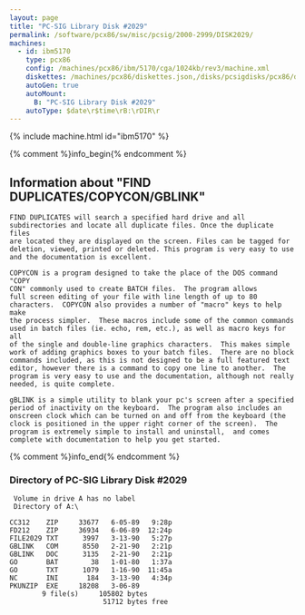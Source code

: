 ```yaml
---
layout: page
title: "PC-SIG Library Disk #2029"
permalink: /software/pcx86/sw/misc/pcsig/2000-2999/DISK2029/
machines:
  - id: ibm5170
    type: pcx86
    config: /machines/pcx86/ibm/5170/cga/1024kb/rev3/machine.xml
    diskettes: /machines/pcx86/diskettes.json,/disks/pcsigdisks/pcx86/diskettes.json
    autoGen: true
    autoMount:
      B: "PC-SIG Library Disk #2029"
    autoType: $date\r$time\rB:\rDIR\r
---
```


{% include machine.html id="ibm5170" %}

{% comment %}info_begin{% endcomment %}

## Information about "FIND DUPLICATES/COPYCON/GBLINK"

    FIND DUPLICATES will search a specified hard drive and all
    subdirectories and locate all duplicate files. Once the duplicate files
    are located they are displayed on the screen. Files can be tagged for
    deletion, viewed, printed or deleted. This program is very easy to use
    and the documentation is excellent.
    
    COPYCON is a program designed to take the place of the DOS command "COPY
    CON" commonly used to create BATCH files.  The program allows
    full screen editing of your file with line length of up to 80
    characters.  COPYCON also provides a number of "macro" keys to help make
    the process simpler.  These macros include some of the common commands
    used in batch files (ie. echo, rem, etc.), as well as macro keys for all
    of the single and double-line graphics characters.  This makes simple
    work of adding graphics boxes to your batch files.  There are no block
    commands included, as this is not designed to be a full featured text
    editor, however there is a command to copy one line to another.  The
    program is very easy to use and the documentation, although not really
    needed, is quite complete.
    
    gBLINK is a simple utility to blank your pc's screen after a specified
    period of inactivity on the keyboard.  The program also includes an
    onscreen clock which can be turned on and off from the keyboard (the
    clock is positioned in the upper right corner of the screen).  The
    program is extremely simple to install and uninstall,  and comes
    complete with documentation to help you get started.
{% comment %}info_end{% endcomment %}


### Directory of PC-SIG Library Disk #2029

     Volume in drive A has no label
     Directory of A:\

    CC312    ZIP     33677   6-05-89   9:28p
    FD212    ZIP     36934   6-06-89  12:24p
    FILE2029 TXT      3997   3-13-90   5:27p
    GBLINK   COM      8550   2-21-90   2:21p
    GBLINK   DOC      3135   2-21-90   2:21p
    GO       BAT        38   1-01-80   1:37a
    GO       TXT      1079   1-16-90  11:45a
    NC       INI       184   3-13-90   4:34p
    PKUNZIP  EXE     18208   3-06-89
            9 file(s)     105802 bytes
                           51712 bytes free
